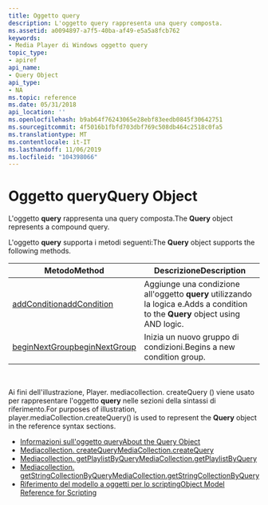 ```yaml
---
title: Oggetto query
description: L'oggetto query rappresenta una query composta.
ms.assetid: a0094897-a7f5-40ba-af49-e5a5a8fcb762
keywords:
- Media Player di Windows oggetto query
topic_type:
- apiref
api_name:
- Query Object
api_type:
- NA
ms.topic: reference
ms.date: 05/31/2018
api_location: ''
ms.openlocfilehash: b9ab64f76243065e28ebf83eedb0845f30642751
ms.sourcegitcommit: 4f5016b1fbfd703dbf769c508db464c2518c0fa5
ms.translationtype: MT
ms.contentlocale: it-IT
ms.lasthandoff: 11/06/2019
ms.locfileid: "104398066"
---
```

# <a name="query-object"></a><span data-ttu-id="b3372-104">Oggetto query</span><span class="sxs-lookup"><span data-stu-id="b3372-104">Query Object</span></span>

<span data-ttu-id="b3372-105">L'oggetto **query** rappresenta una query composta.</span><span class="sxs-lookup"><span data-stu-id="b3372-105">The **Query** object represents a compound query.</span></span>

<span data-ttu-id="b3372-106">L'oggetto **query** supporta i metodi seguenti:</span><span class="sxs-lookup"><span data-stu-id="b3372-106">The **Query** object supports the following methods.</span></span>



| <span data-ttu-id="b3372-107">Metodo</span><span class="sxs-lookup"><span data-stu-id="b3372-107">Method</span></span>                                     | <span data-ttu-id="b3372-108">Descrizione</span><span class="sxs-lookup"><span data-stu-id="b3372-108">Description</span></span>                                               |
|--------------------------------------------|-----------------------------------------------------------|
| [<span data-ttu-id="b3372-109">addCondition</span><span class="sxs-lookup"><span data-stu-id="b3372-109">addCondition</span></span>](query-addcondition.md)     | <span data-ttu-id="b3372-110">Aggiunge una condizione all'oggetto **query** utilizzando la logica e.</span><span class="sxs-lookup"><span data-stu-id="b3372-110">Adds a condition to the **Query** object using AND logic.</span></span> |
| [<span data-ttu-id="b3372-111">beginNextGroup</span><span class="sxs-lookup"><span data-stu-id="b3372-111">beginNextGroup</span></span>](query-beginnextgroup.md) | <span data-ttu-id="b3372-112">Inizia un nuovo gruppo di condizioni.</span><span class="sxs-lookup"><span data-stu-id="b3372-112">Begins a new condition group.</span></span>                             |



 

<span data-ttu-id="b3372-113">Ai fini dell'illustrazione, Player. mediacollection. createQuery () viene usato per rappresentare l'oggetto **query** nelle sezioni della sintassi di riferimento.</span><span class="sxs-lookup"><span data-stu-id="b3372-113">For purposes of illustration, player.mediaCollection.createQuery() is used to represent the **Query** object in the reference syntax sections.</span></span>

-   [<span data-ttu-id="b3372-114">Informazioni sull'oggetto query</span><span class="sxs-lookup"><span data-stu-id="b3372-114">About the Query Object</span></span>](about-the-query-object.md)
-   [<span data-ttu-id="b3372-115">Mediacollection. createQuery</span><span class="sxs-lookup"><span data-stu-id="b3372-115">MediaCollection.createQuery</span></span>](mediacollection-createquery.md)
-   [<span data-ttu-id="b3372-116">Mediacollection. getPlaylistByQuery</span><span class="sxs-lookup"><span data-stu-id="b3372-116">MediaCollection.getPlaylistByQuery</span></span>](mediacollection-getplaylistbyquery.md)
-   [<span data-ttu-id="b3372-117">Mediacollection. getStringCollectionByQuery</span><span class="sxs-lookup"><span data-stu-id="b3372-117">MediaCollection.getStringCollectionByQuery</span></span>](mediacollection-getstringcollectionbyquery.md)
-   [<span data-ttu-id="b3372-118">Riferimento del modello a oggetti per lo scripting</span><span class="sxs-lookup"><span data-stu-id="b3372-118">Object Model Reference for Scripting</span></span>](object-model-reference-for-scripting.md)

 

 




